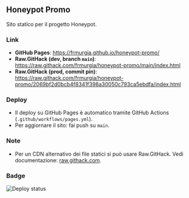 ## Honeypot Promo

Sito statico per il progetto Honeypot.

### Link
- **GitHub Pages**: https://frmurgia.github.io/honeypot-promo/
- **Raw.GitHack (dev, branch `main`)**: https://raw.githack.com/frmurgia/honeypot-promo/main/index.html
- **Raw.GitHack (prod, commit pin)**: https://raw.githack.com/frmurgia/honeypot-promo/2069bf2d0bcb4f8341f398a30050c793ca5ebdfa/index.html

### Deploy
- Il deploy su GitHub Pages è automatico tramite GitHub Actions (`.github/workflows/pages.yml`).
- Per aggiornare il sito: fai push su `main`.

### Note
- Per un CDN alternativo dei file statici si può usare Raw.GitHack. Vedi documentazione: [raw.githack.com](https://raw.githack.com/).

### Badge
![Deploy status](https://github.com/frmurgia/honeypot-promo/actions/workflows/pages.yml/badge.svg)


